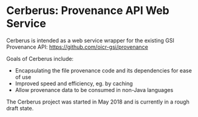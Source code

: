 Cerberus: Provenance API Web Service
====================================

Cerberus is intended as a web service wrapper for the existing GSI Provenance API: https://github.com/oicr-gsi/provenance

Goals of Cerberus include:
- Encapsulating the file provenance code and its dependencies for ease of use
- Improved speed and efficiency, eg. by caching
- Allow provenance data to be consumed in non-Java languages

The Cerberus project was started in May 2018 and is currently in a rough draft state.
